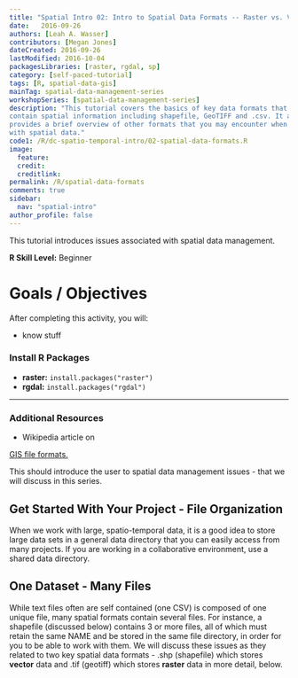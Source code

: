 ```yaml
---
title: "Spatial Intro 02: Intro to Spatial Data Formats -- Raster vs. Vector"
date:   2016-09-26
authors: [Leah A. Wasser]
contributors: [Megan Jones]
dateCreated: 2016-09-26
lastModified: 2016-10-04
packagesLibraries: [raster, rgdal, sp]
category: [self-paced-tutorial]
tags: [R, spatial-data-gis]
mainTag: spatial-data-management-series
workshopSeries: [spatial-data-management-series]
description: "This tutorial covers the basics of key data formats that may
contain spatial information including shapefile, GeoTIFF and .csv. It also
provides a brief overview of other formats that you may encounter when working
with spatial data."
code1: /R/dc-spatio-temporal-intro/02-spatial-data-formats.R
image:
  feature:
  credit:
  creditlink:
permalink: /R/spatial-data-formats
comments: true
sidebar:
  nav: "spatial-intro"
author_profile: false
---
```



This tutorial introduces issues associated with spatial data management.

**R Skill Level:** Beginner

<div class="notice--success" markdown="1">

# Goals / Objectives

After completing this activity, you will:

* know stuff

### Install R Packages

* **raster:** `install.packages("raster")`
* **rgdal:** `install.packages("rgdal")`


****

### Additional Resources

* Wikipedia article on
<a href="https://en.wikipedia.org/wiki/GIS_file_formats" target="_blank">
GIS file formats.</a>

</div>

This should introduce the user to spatial data management issues - that we
will discuss in this series.

## Get Started With Your Project -  File Organization

When we work with large, spatio-temporal data, it is a good idea to store large
data sets in a general data directory that you can easily access from many
projects. If you are working in a collaborative
environment, use a shared data directory.

## One Dataset - Many Files

While text files often are self contained (one CSV) is composed of one unique file,
many spatial formats contain several files. For instance, a shapefile (discussed
below) contains 3 or more files, all of which must retain the same NAME and be
stored in the same file directory, in order for you to be able to work with them.
We will discuss these issues as they related to two key spatial data formats -
.shp (shapefile) which stores **vector** data and .tif (geotiff) which stores
**raster** data in more detail, below.


#
